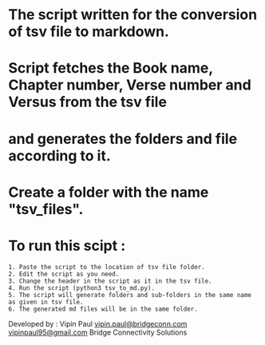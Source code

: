 # The script written for the conversion of tsv file to markdown.

# Script fetches the Book name, Chapter number, Verse number and Versus from the tsv file
# and generates the folders and file according to it.

# Create a folder with the name "tsv_files".

# To run this scipt :
	1. Paste the script to the location of tsv file folder.
	2. Edit the script as you need.
	3. Change the header in the script as it in the tsv file.
	4. Run the script (python3 tsv_to_md.py).
	5. The script will generate folders and sub-folders in the same name as given in tsv file.
	6. The generated md files will be in the same folder.



Developed by : Vipin Paul 
vipin.paul@bridgeconn.com 
vipinpaul95@gmail.com
Bridge Connectivity Solutions
	
